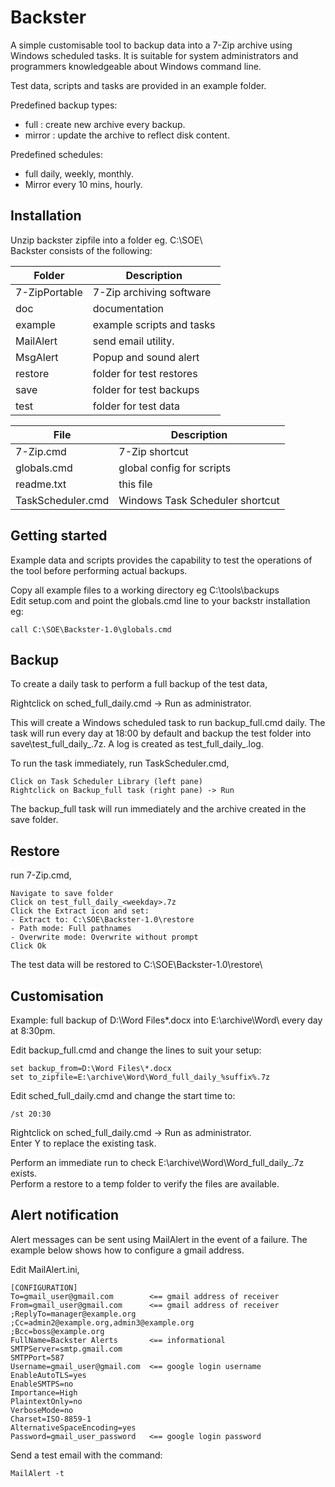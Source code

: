 # Backster
A simple customisable tool to backup data into a 7-Zip archive using Windows scheduled tasks.
It is suitable for system administrators and programmers knowledgeable about Windows command line.

Test data, scripts and tasks are provided in an example folder.

Predefined backup types:

- full  :  create new archive every backup.  
- mirror :  update the archive to reflect disk content.  

Predefined schedules:  
- full daily, weekly, monthly.  
- Mirror every 10 mins, hourly.  

Installation
------------
Unzip backster zipfile into a folder eg. C:\SOE\  
Backster consists of the following:  

|Folder           | Description             |
|-----------------|-------------------------|
|7-ZipPortable    |7-Zip archiving software |
|doc              |documentation            |
|example          |example scripts and tasks|
|MailAlert        |send email utility.      |
|MsgAlert         |Popup and sound alert    |
|restore          |folder for test restores |
|save             |folder for test backups  |
|test             |folder for test data     |

|File             | Description             |
|-----------------|-------------------------|
|7-Zip.cmd        |  7-Zip shortcut         |
|globals.cmd      |  global config for scripts|
|readme.txt       |  this file                |
|TaskScheduler.cmd|  Windows Task Scheduler shortcut|

Getting started
---------------
Example data and scripts provides the capability to test 
the operations of the tool before performing actual backups.

Copy all example files to a working directory eg C:\tools\backups  
Edit setup.com and point the globals.cmd line to your backstr installation eg:

    call C:\SOE\Backster-1.0\globals.cmd

Backup
------
To create a daily task to perform a full backup of the test data,  

  Rightclick on sched_full_daily.cmd -> Run as administrator.

This will create a Windows scheduled task to run backup_full.cmd daily.
The task will run every day at 18:00 by default and backup the
test folder into save\test_full_daily_<weekday>.7z.
A log is created as test_full_daily_<weekday>.log.

To run the task immediately, run TaskScheduler.cmd,

    Click on Task Scheduler Library (left pane)  
    Rightclick on Backup_full task (right pane) -> Run

The backup_full task will run immediately and the archive created in the save folder.

Restore
-------
run 7-Zip.cmd,

    Navigate to save folder  
    Click on test_full_daily_<weekday>.7z  
    Click the Extract icon and set:  
    - Extract to: C:\SOE\Backster-1.0\restore  
    - Path mode: Full pathnames  
    - Overwrite mode: Overwrite without prompt  
    Click Ok

The test data will be restored to C:\SOE\Backster-1.0\restore\

Customisation
-------------
Example: full backup of D:\Word Files\*.docx into E:\archive\Word\ every day at 8:30pm.

Edit backup_full.cmd and change the lines to suit your setup:

    set backup_from=D:\Word Files\*.docx  
    set to_zipfile=E:\archive\Word\Word_full_daily_%suffix%.7z

Edit sched_full_daily.cmd and change the start time to:

    /st 20:30

Rightclick on sched_full_daily.cmd -> Run as administrator.  
Enter Y to replace the existing task.

Perform an immediate run to check E:\archive\Word\Word_full_daily_<weekday>.7z exists.  
Perform a restore to a temp folder to verify the files are available.

Alert notification
------------------
Alert messages can be sent using MailAlert in the event of a failure. The example below shows how to
configure a gmail address.

Edit MailAlert.ini,

    [CONFIGURATION]  
    To=gmail_user@gmail.com        <== gmail address of receiver  
    From=gmail_user@gmail.com      <== gmail address of receiver  
    ;ReplyTo=manager@example.org  
    ;Cc=admin2@example.org,admin3@example.org  
    ;Bcc=boss@example.org  
    FullName=Backster Alerts       <== informational  
    SMTPServer=smtp.gmail.com  
    SMTPPort=587  
    Username=gmail_user@gmail.com  <== google login username  
    EnableAutoTLS=yes  
    EnableSMTPS=no  
    Importance=High  
    PlaintextOnly=no  
    VerboseMode=no  
    Charset=ISO-8859-1  
    AlternativeSpaceEncoding=yes  
    Password=gmail_user_password   <== google login password

Send a test email with the command:

    MailAlert -t

